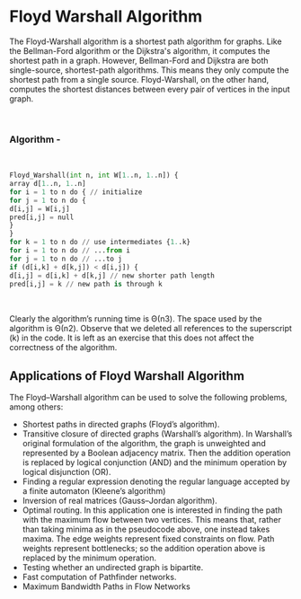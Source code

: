 # Floyd Warshall Algorithm

The Floyd-Warshall algorithm is a shortest path algorithm for graphs. Like the Bellman-Ford algorithm or the Dijkstra's algorithm, it computes the shortest path in a graph. However, Bellman-Ford and Dijkstra are both single-source, shortest-path algorithms. This means they only compute the shortest path from a single source. Floyd-Warshall, on the other hand, computes the shortest distances between every pair of vertices in the input graph.

<br>

### Algorithm -

<br>

```Python
Floyd_Warshall(int n, int W[1..n, 1..n]) {
array d[1..n, 1..n]
for i = 1 to n do { // initialize
for j = 1 to n do {
d[i,j] = W[i,j]
pred[i,j] = null
}
}
for k = 1 to n do // use intermediates {1..k}
for i = 1 to n do // ...from i
for j = 1 to n do // ...to j
if (d[i,k] + d[k,j]) < d[i,j]) {
d[i,j] = d[i,k] + d[k,j] // new shorter path length
pred[i,j] = k // new path is through k
			
```
<br>
Clearly the algorithm’s running time is Θ(n3). The space used by the algorithm is Θ(n2). Observe
that we deleted all references to the superscript (k) in the code. It is left as an exercise that this does
not affect the correctness of the algorithm. 

<br>

## Applications of Floyd Warshall Algorithm

The Floyd–Warshall algorithm can be used to solve the following problems, among others:
<br>
* Shortest paths in directed graphs (Floyd’s algorithm).
* Transitive closure of directed graphs (Warshall’s algorithm). In Warshall’s original formulation of the algorithm, the graph is unweighted and represented by a Boolean adjacency matrix. Then the addition operation is replaced by logical conjunction (AND) and the minimum operation by logical disjunction (OR).
* Finding a regular expression denoting the regular language accepted by a finite automaton (Kleene’s algorithm)
* Inversion of real matrices (Gauss–Jordan algorithm).
* Optimal routing. In this application one is interested in finding the path with the maximum flow between two vertices. This means that, rather than taking minima as in the pseudocode above, one instead takes maxima. The edge weights represent fixed constraints on flow. Path weights represent bottlenecks; so the addition operation above is replaced by the minimum operation.
* Testing whether an undirected graph is bipartite.
* Fast computation of Pathfinder networks.
* Maximum Bandwidth Paths in Flow Networks